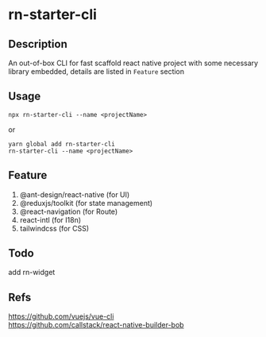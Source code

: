 # rn-starter-cli

## Description
An out-of-box CLI for fast scaffold react native project with some necessary library embedded, details are listed in `Feature` section

## Usage
```
npx rn-starter-cli --name <projectName>
```
or
```
yarn global add rn-starter-cli
rn-starter-cli --name <projectName>
```

## Feature
1. @ant-design/react-native (for UI)
2. @reduxjs/toolkit (for state management)
3. @react-navigation (for Route)
4. react-intl (for I18n)
5. tailwindcss (for CSS)

## Todo
add rn-widget

## Refs
https://github.com/vuejs/vue-cli   
https://github.com/callstack/react-native-builder-bob